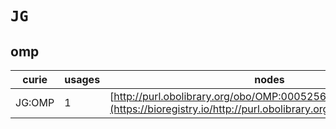 # `JG`

## omp

| curie   |   usages | nodes                                                                                                           |
|---------|----------|-----------------------------------------------------------------------------------------------------------------|
| JG:OMP  |        1 | [http://purl.obolibrary.org/obo/OMP:0005256](https://bioregistry.io/http://purl.obolibrary.org/obo/OMP:0005256) |
